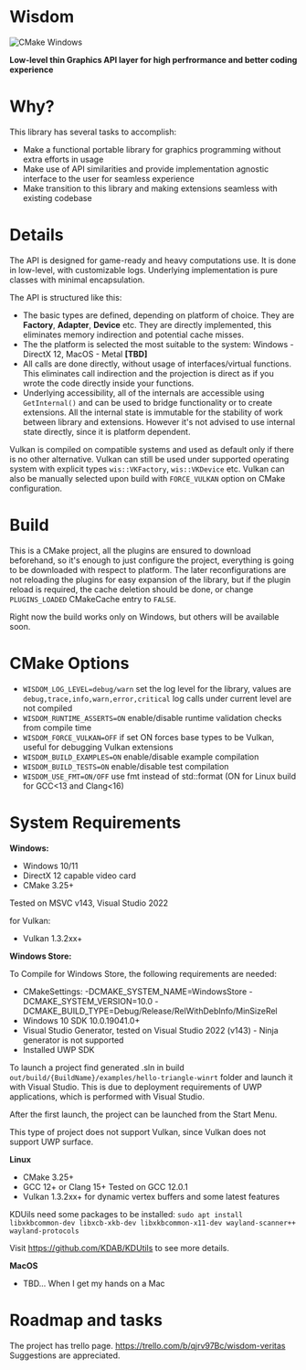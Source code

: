 # Wisdom

![CMake Windows](https://github.com/Agrael1/Wisdom/actions/workflows/cmake.yml/badge.svg)

**Low-level thin Graphics API layer for high perfrormance and better coding experience**

# Why?

This library has several tasks to accomplish:

- Make a functional portable library for graphics programming without extra efforts in usage
- Make use of API similarities and provide implementation agnostic interface to the user for seamless experience
- Make transition to this library and making extensions seamless with existing codebase

# Details

The API is designed for game-ready and heavy computations use. It is done in low-level, with customizable logs. Underlying implementation is pure classes with minimal encapsulation.

The API is structured like this:
 - The basic types are defined, depending on platform of choice. They are **Factory**, **Adapter**, **Device** etc. They are directly implemented, this eliminates memory indirection and potential cache misses.
 - The the platform is selected the most suitable to the system: Windows - DirectX 12, MacOS - Metal __[TBD]__
 - All calls are done directly, without usage of interfaces/virtual functions. This eliminates call indirection and the projection is direct as if you wrote the code directly inside your functions.
 - Underlying accessibility, all of the internals are accessible using `GetInternal()` and can be used to bridge functionality or to create extensions. All the internal state is immutable for the stability of work between library and extensions. However it's not advised to use internal state directly, since it is platform dependent.

Vulkan is compiled on compatible systems and used as default only if there is no other alternative. Vulkan can still be used under supported operating system with explicit types `wis::VKFactory`, `wis::VKDevice` etc. Vulkan can also be manually selected upon build with `FORCE_VULKAN` option on CMake configuration.

# Build

This is a CMake project, all the plugins are ensured to download beforehand, so it's enough to just configure the project, everything is going to be downloaded with respect to platform.
The later reconfigurations are not reloading the plugins for easy expansion of the library, but if the plugin reload is required, the cache deletion should be done, or change `PLUGINS_LOADED` CMakeCache entry to `FALSE`.

Right now the build works only on Windows, but others will be available soon.

# CMake Options

- `WISDOM_LOG_LEVEL=debug/warn` set the log level for the library, values are `debug,trace,info,warn,error,critical` log calls under current level are not compiled
- `WISDOM_RUNTIME_ASSERTS=ON` enable/disable runtime validation checks from compile time
- `WISDOM_FORCE_VULKAN=OFF` if set ON forces base types to be Vulkan, useful for debugging Vulkan extensions
- `WISDOM_BUILD_EXAMPLES=ON` enable/disable example compilation 
- `WISDOM_BUILD_TESTS=ON` enable/disable test compilation 
- `WISDOM_USE_FMT=ON/OFF` use fmt instead of std::format (ON for Linux build for GCC<13 and Clang<16)
 

# System Requirements

**Windows:**
- Windows 10/11
- DirectX 12 capable video card
- CMake 3.25+

Tested on MSVC v143, Visual Studio 2022

for Vulkan:
- Vulkan 1.3.2xx+ 
 
**Windows Store:**

To Compile for Windows Store, the following requirements are needed:
- CMakeSettings: -DCMAKE_SYSTEM_NAME=WindowsStore -DCMAKE_SYSTEM_VERSION=10.0 -DCMAKE_BUILD_TYPE=Debug/Release/RelWithDebInfo/MinSizeRel
- Windows 10 SDK 10.0.19041.0+
- Visual Studio Generator, tested on Visual Studio 2022 (v143) - Ninja generator is not supported
- Installed UWP SDK

To launch a project find generated .sln in build `out/build/{BuildName}/examples/hello-triangle-winrt` folder and launch it with Visual Studio. This is due to deployment requirements of UWP applications, which is performed with Visual Studio.

After the first launch, the project can be launched from the Start Menu.

This type of project does not support Vulkan, since Vulkan does not support UWP surface.

**Linux**

- CMake 3.25+
- GCC 12+ or Clang 15+ Tested on GCC 12.0.1
- Vulkan 1.3.2xx+ for dynamic vertex buffers and some latest features

KDUils need some packages to be installed:
`sudo apt install libxkbcommon-dev libxcb-xkb-dev libxkbcommon-x11-dev wayland-scanner++ wayland-protocols`

Visit https://github.com/KDAB/KDUtils to see more details.

**MacOS**
- TBD... When I get my hands on a Mac

# Roadmap and tasks

The project has trello page. https://trello.com/b/qjrv97Bc/wisdom-veritas
Suggestions are appreciated.
